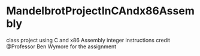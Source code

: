 # MandelbrotProjectInCAndx86Assembly
class project using C and x86 Assembly integer instructions credit @Professor Ben Wymore for the assignment 
